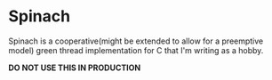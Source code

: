 # Spinach
Spinach is a cooperative(might be extended to allow for a preemptive model) green thread implementation for C that I'm writing as a hobby. 

**DO NOT USE THIS IN PRODUCTION**
